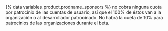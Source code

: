 {% data variables.product.prodname_sponsors %} no cobra ninguna cuota por patrocinio de las cuentas de usuario, así que el 100% de éstos van a la organización o al desarrollador patrocinado. No habrá la cueta de 10% para patrocinios de las organizaciones durante el beta.
